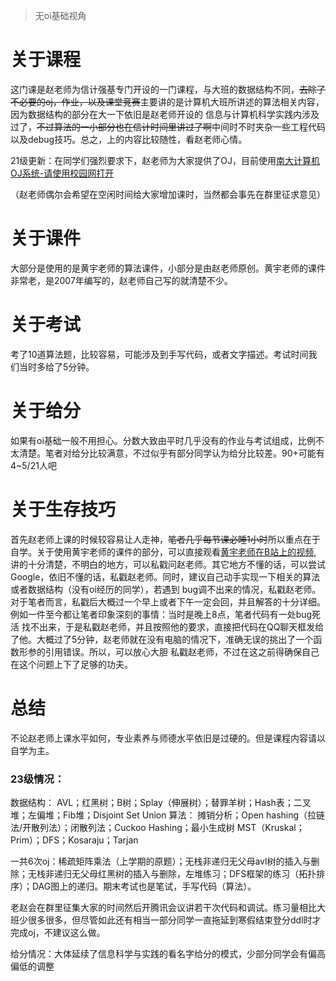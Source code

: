 > 无oi基础视角
# 关于课程
这门课是赵老师为信计强基专门开设的一门课程，与大班的数据结构不同，~~去除了不必要的oj，作业，以及课堂竞赛~~主要讲的是计算机大班所讲述的算法相关内容，因为数据结构的部分在大一下依旧是赵老师开设的
信息与计算机科学实践内涉及过了，~~不过算法的一小部分也在信计时间里讲过了啊~~中间时不时夹杂一些工程代码以及debug技巧。总之，上的内容比较随性，看赵老师心情。

21级更新：在同学们强烈要求下，赵老师为大家提供了OJ，目前使用[南大计算机OJ系统-请使用校园网打开](http://210.28.134.15/login)

（赵老师偶尔会希望在空闲时间给大家增加课时，当然都会事先在群里征求意见）
# 关于课件
大部分是使用的是黄宇老师的算法课件，小部分是由赵老师原创。黄宇老师的课件非常老，是2007年编写的，赵老师自己写的就清楚不少。
# 关于考试
考了10道算法题，比较容易，可能涉及到手写代码，或者文字描述。考试时间我们当时多给了5分钟。
# 关于给分
如果有oi基础一般不用担心。分数大致由平时几乎没有的作业与考试组成，比例不太清楚。笔者对给分比较满意，不过似乎有部分同学认为给分比较差。90+可能有4~5/21人吧
# 关于生存技巧
首先赵老师上课的时候较容易让人走神，~~笔者几乎每节课必睡1小时~~所以重点在于自学。关于使用黄宇老师的课件的部分，可以直接观看[黄宇老师在B站上的视频](https://space.bilibili.com/474662253?spm_id_from=333.337.0.0),
讲的十分清楚，不明白的地方，可以私戳问赵老师。其它地方不懂的话，可以尝试Google，依旧不懂的话，私戳赵老师。同时，建议自己动手实现一下相关的算法或者数据结构（没有oi经历的同学），若遇到
bug调不出来的情况，私戳赵老师。对于笔者而言，私戳后大概过一个早上或者下午一定会回，并且解答的十分详细。例如一件至今都让笔者印象深刻的事情：当时是晚上8点，笔者代码有一处bug死活
找不出来，于是私戳赵老师，并且按照他的要求，直接把代码在QQ聊天框发给了他。大概过了5分钟，赵老师就在没有电脑的情况下，准确无误的挑出了一个函数形参的引用错误。所以，可以放心大胆
私戳赵老师，不过在这之前得确保自己在这个问题上下了足够的功夫。
# 总结
不论赵老师上课水平如何，专业素养与师德水平依旧是过硬的。但是课程内容请以自学为主。

### 23级情况：

数据结构：
AVL；红黑树；B树；Splay（伸展树）；替罪羊树；Hash表；二叉堆；左偏堆；Fib堆；Disjoint Set Union
算法：
摊销分析；Open hashing（拉链法/开散列法）；闭散列法；Cuckoo Hashing；最小生成树 MST（Kruskal；Prim）；DFS；Kosaraju；Tarjan

一共6次oj：稀疏矩阵乘法（上学期的原题）；无栈非递归无父母avl树的插入与删除；无栈非递归无父母红黑树的插入与删除，左堆练习；DFS框架的练习（拓扑排序）；DAG图上的递归。期末考试也是笔试，手写代码（算法）。

老赵会在群里征集大家的时间然后开腾讯会议讲若干次代码和调试。练习量相比大班少很多很多，但尽管如此还有相当一部分同学一直拖延到寒假结束登分ddl时才完成oj，不建议这么做。

给分情况：大体延续了信息科学与实践的看名字给分的模式，少部分同学会有偏高偏低的调整

